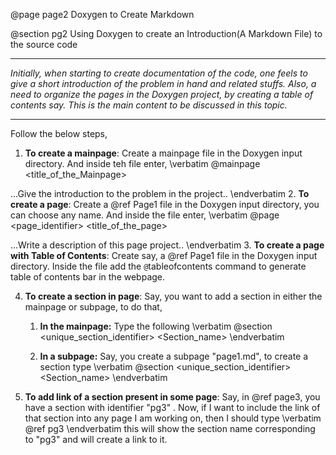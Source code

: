 @page page2 Doxygen to Create Markdown

@section pg2 Using Doxygen to create an Introduction(A Markdown File) to the source code

-------------------------------------------
*Initially, when starting to create documentation of the code, one feels to give a short introduction of the problem in hand and related stuffs. Also, a need to organize the pages in the Doxygen project, by creating a table of contents say. This is the main content to be discussed in this topic.*

-------------------------------------------

Follow the below steps,
1. **To create a mainpage**: Create a mainpage file in the Doxygen input directory. And inside teh file enter, \verbatim @mainpage <title_of_the_Mainpage>

...Give the introduction to the problem in the project.. \endverbatim
2. **To create a page**: Create a @ref Page1 file in the Doxygen input directory, you can choose any name. And inside the file enter, \verbatim @page <page_identifier> <title_of_the_page>

...Write a description of this page project.. \endverbatim
3. **To create a page with Table of Contents**: Create say, a @ref Page1 file in the Doxygen input directory. Inside the file add the `@`tableofcontents command to generate table of contents bar in the webpage.

4. **To create a section in page**: Say, you want to add a section in either the mainpage or subpage, to do that,
    1. **In the mainpage:**  Type the following
\verbatim
@section <unique_section_identifier> <Section_name>
\endverbatim

    2. **In a subpage:** Say, you create a subpage "page1.md", to create a section type
\verbatim
@section <unique_section_identifier> <Section_name>
\endverbatim

5. **To add link of a section present in some page**: Say, in @ref page3, you have a section with identifier "pg3" . Now, if I want to include the link of that section into any page I am working on, then I should type \verbatim @ref pg3 \endverbatim this will show the section name corresponding to "pg3" and will create a link to it.
